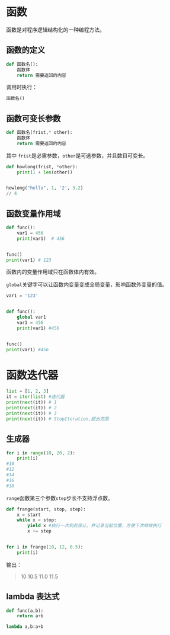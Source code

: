 # 函数

函数是对程序逻辑结构化的一种编程方法。

## 函数的定义

``` python
def 函数名():
    函数体
    return 需要返回的内容
```

调用时执行：

``` python
函数名()
```



## 函数可变长参数

``` python
def 函数名(frist,* other):
    函数体
    return 需要返回的内容
```

其中 `frist`是必需参数，`other`是可选参数，并且数目可变长。



``` python
def howlong(frist, *other):
    print(1 + len(other))


howlong("hello", 1, '2', 3.2)
// 4
```



## 函数变量作用域

``` python
def func():
    var1 = 456
    print(var1)  # 456


func()
print(var1) # 123
```

函数内的变量作用域只在函数体内有效。

`global`关键字可以让函数内变量变成全局变量，影响函数外变量的值。

``` python
var1 = '123'


def func():
    global var1
    var1 = 456
    print(var1) #456


func()
print(var1) #456
```

# 函数迭代器

``` python
list = [1, 2, 3]
it = iter(list) #迭代器 
print(next(it)) # 1
print(next(it)) # 2
print(next(it)) # 3
print(next(it)) # StopIteration,超出范围
```

## 生成器

``` python
for i in range(10, 20, 2):
    print(i)
#10
#12
#14
#16
#18
```

`range`函数第三个参数`step`步长不支持浮点数。



``` python
def frange(start, stop, step):
    x = start
    while x < stop:
        yield x #执行一次到此停止，并记录当前位置，方便下次继续执行
        x += step


for i in frange(10, 12, 0.5):
    print(i)
```

输出：

> 10
> 10.5
> 11.0
> 11.5

## lambda 表达式

``` python
def func(a,b):
    return a+b
```

``` python
lambda a,b:a+b
```


